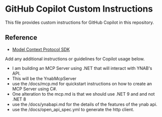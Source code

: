 # GitHub Copilot Custom Instructions

This file provides custom instructions for GitHub Copilot in this repository.

## Reference

- [Model Context Protocol SDK](https://github.com/modelcontextprotocol/create-python-server)

Add any additional instructions or guidelines for Copilot usage below.

- I am building an MCP Server using .NET that will interact with YNAB's API.
- This will be the YnabMcpServer
- use the /docs/mcp.md for quickstart instructions on how to create an MCP Server using C#.
- One alteration to the mcp.md is that we should use .NET 9 and and not .NET 8
- use the /docs/ynabapi.md for the details of the features of the ynab api.
- use the /docs/open_api_spec.yml to generate the http client.
